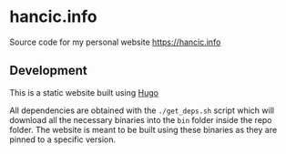 # hancic.info

Source code for my personal website https://hancic.info

## Development

This is a static website built using [Hugo](https://gohugo.io/)

All dependencies are obtained with the `./get_deps.sh` script which will download all the
necessary binaries into the `bin` folder inside the repo folder. The website is meant to
be built using these binaries as they are pinned to a specific version.
